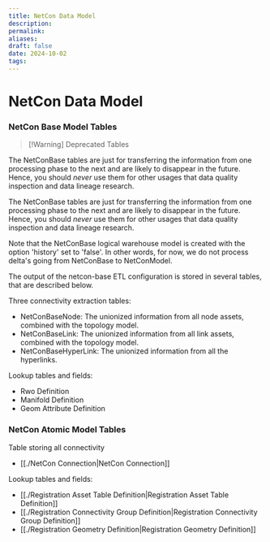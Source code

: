 ```yaml
---
title: NetCon Data Model
description: 
permalink: 
aliases: 
draft: false
date: 2024-10-02
tags: 
---
```

# NetCon Data Model


### NetCon Base Model Tables


> [!Warning] Deprecated Tables
> 
The NetConBase tables are just for transferring the information from one processing phase to the next and are likely to disappear in the future. Hence, you should _never_ use them for other usages that data quality inspection and data lineage research.

The NetConBase tables are just for transferring the information from one processing phase to the next and are likely to disappear in the future. Hence, you should _never_ use them for other usages that data quality inspection and data lineage research.

Note that the NetConBase logical warehouse model is created with the option 'history' set to 'false'. In other words, for now, we do not process delta's going from NetConBase to NetConModel.

The output of the netcon-base ETL configuration is stored in several tables, that are described below.

Three connectivity extraction tables:

- NetConBaseNode: The unionized information from all node assets, combined with the topology model.
- NetConBaseLink: The unionized information from all link assets, combined with the topology model.
- NetConBaseHyperLink: The unionized information from all the hyperlinks.

Lookup tables and fields:

- Rwo Definition
- Manifold Definition
- Geom Attribute Definition

### NetCon Atomic Model Tables

Table storing all connectivity

* [[./NetCon Connection|NetCon Connection]]

Lookup tables and fields:

- [[./Registration Asset Table Definition|Registration Asset Table Definition]]
- [[./Registration Connectivity Group Definition|Registration Connectivity Group Definition]]
- [[./Registration Geometry Definition|Registration Geometry Definition]]

